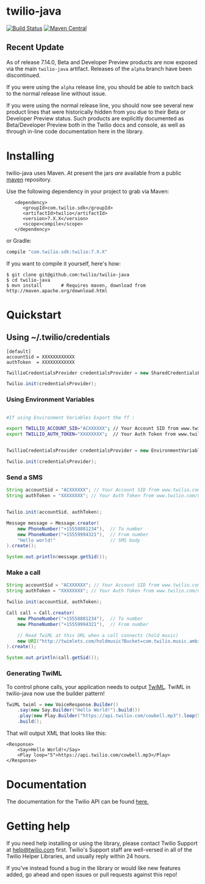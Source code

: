 # twilio-java

[![Build Status](https://travis-ci.org/twilio/twilio-java.png?branch=master)](https://travis-ci.org/twilio/twilio-java)
[![Maven Central](https://img.shields.io/maven-central/v/com.twilio.sdk/twilio.svg)](http://mvnrepository.com/artifact/com.twilio.sdk/twilio)

## Recent Update

As of release 7.14.0, Beta and Developer Preview products are now exposed via
the main `twilio-java` artifact. Releases of the `alpha` branch have been
discontinued.

If you were using the `alpha` release line, you should be able to switch back
to the normal release line without issue.

If you were using the normal release line, you should now see several new
product lines that were historically hidden from you due to their Beta or
Developer Preview status. Such products are explicitly documented as
Beta/Developer Preview both in the Twilio docs and console, as well as through
in-line code documentation here in the library.

# Installing

twilio-java uses Maven.  At present the jars *are* available from a public [maven](http://mvnrepository.com/artifact/com.twilio.sdk/twilio) repository.

Use the following dependency in your project to grab via Maven:

       <dependency>
          <groupId>com.twilio.sdk</groupId>
          <artifactId>twilio</artifactId>
          <version>7.X.X</version>
          <scope>compile</scope>
       </dependency>

or Gradle:
```groovy
compile "com.twilio.sdk:twilio:7.X.X"
````

If you want to compile it yourself, here's how:

    $ git clone git@github.com:twilio/twilio-java
    $ cd twilio-java
    $ mvn install       # Requires maven, download from http://maven.apache.org/download.html

# Quickstart

## Using ~/.twilio/credentials

```
[default]
accountSid = XXXXXXXXXXXX
authToken  = XXXXXXXXXXXX

```
```java
TwillioCredentialsProvider credentialsProvider = new SharedCredentialsProvider.getCredentials();

Twilio.init(credentialsProvider);

```

### Using Environment Variables

```bash

#If using Environment Variables Export the ff :

export TWILLIO_ACCOUNT_SID="ACXXXXXX"; // Your Account SID from www.twilio.com/user/account
export TWILLIO_AUTH_TOKEN="XXXXXXXX";  // Your Auth Token from www.twilio.com/user/account

```

```java

TwillioCredentialsProvider credentialsProvider = new EnvironmentVariableCredentialsProvider.getCredentials();

Twilio.init(credentialsProvider);

```

### Send a SMS
```java
String accountSid = "ACXXXXXX"; // Your Account SID from www.twilio.com/user/account
String authToken = "XXXXXXXX"; // Your Auth Token from www.twilio.com/user/account


Twilio.init(accountSid, authToken);

Message message = Message.creator(
    new PhoneNumber("+15558881234"),  // To number
    new PhoneNumber("+15559994321"),  // From number
    "Hello world!"                    // SMS body
).create();

System.out.println(message.getSid());
```

### Make a call
```java
String accountSid = "ACXXXXXX"; // Your Account SID from www.twilio.com/user/account
String authToken = "XXXXXXXX"; // Your Auth Token from www.twilio.com/user/account

Twilio.init(accountSid, authToken);

Call call = Call.creator(
    new PhoneNumber("+15558881234"),  // To number
    new PhoneNumber("+15559994321"),  // From number

    // Read TwiML at this URL when a call connects (hold music)
    new URI("http://twimlets.com/holdmusic?Bucket=com.twilio.music.ambient")
).create();

System.out.println(call.getSid());
```

### Generating TwiML
To control phone calls, your application needs to output [TwiML](http://www.twilio.com/docs/api/twiml/).
TwiML in twilio-java now use the builder pattern!
```java
TwiML twiml = new VoiceResponse.Builder()
    .say(new Say.Builder("Hello World!").build())
    .play(new Play.Builder("https://api.twilio.com/cowbell.mp3").loop(5).build())
    .build();
```

That will output XML that looks like this:
```
<Response>
    <Say>Hello World!</Say>
    <Play loop="5">https://api.twilio.com/cowbell.mp3</Play>
</Response>
```


# Documentation

The documentation for the Twilio API can be found [here.](http://twilio.com/docs/api)

# Getting help

If you need help installing or using the library, please contact Twilio Support
at help@twilio.com first. Twilio's Support staff are well-versed in all of the
Twilio Helper Libraries, and usually reply within 24 hours.

If you've instead found a bug in the library or would like new features added,
go ahead and open issues or pull requests against this repo!

